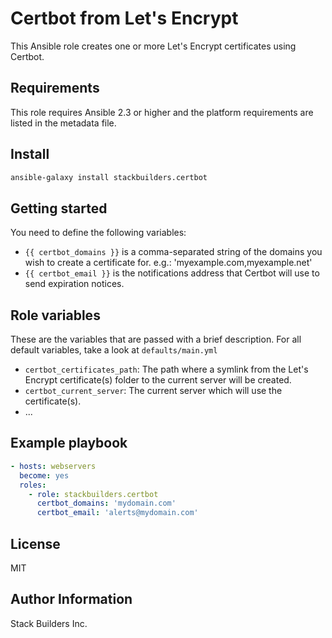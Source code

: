Certbot from Let's Encrypt
=========

This Ansible role creates one or more Let's Encrypt certificates using Certbot.

Requirements
------------

This role requires Ansible 2.3 or higher and the platform requirements are listed in the metadata file.

Install
------------

```sh
ansible-galaxy install stackbuilders.certbot
```

Getting started
------------

You need to define the following variables:
- `{{ certbot_domains }}` is a comma-separated string of the domains you wish to create a certificate for. e.g.: 'myexample.com,myexample.net'
- `{{ certbot_email }}` is the notifications address that Certbot will use to send expiration notices.

Role variables
--------------

These are the variables that are passed with a brief description. For all default variables, take a look at `defaults/main.yml`

- `certbot_certificates_path`: The path where a symlink from the Let's Encrypt certificate(s) folder to the current server will be created.
- `certbot_current_server`: The current server which will use the certificate(s).
- ...

Example playbook
----------------

```yaml
- hosts: webservers
  become: yes
  roles:
    - role: stackbuilders.certbot
      certbot_domains: 'mydomain.com'
      certbot_email: 'alerts@mydomain.com'
```

License
-------

MIT

Author Information
------------------

Stack Builders Inc.
